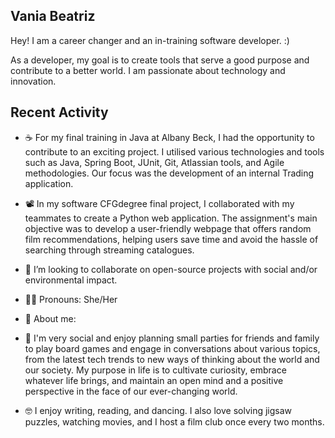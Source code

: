 ##  Vania Beatriz

Hey! I am a career changer and an in-training software developer. :)

As a developer, my goal is to create tools that serve a good purpose and contribute to a better world. I am passionate about technology and innovation.



##  Recent Activity



+ ☕️ For my final training in Java at Albany Beck, I had the opportunity to contribute to an exciting project. I utilised various technologies and tools such as Java, Spring Boot, JUnit, Git, Atlassian tools, and Agile methodologies. Our focus was the development of an internal Trading application.
 
+ 📽 In my software CFGdegree final project, I collaborated with my teammates to create a Python web application. The assignment's main objective was to develop a user-friendly webpage that offers random film recommendations, helping users save time and avoid the hassle of searching through streaming catalogues.
+ 👯 I’m looking to collaborate on open-source projects with social and/or environmental impact.

+ 🫶🏼 Pronouns: She/Her

+ 💫 About me:
+ 🐜 I'm very social and enjoy planning small parties for friends and family to play board games and engage in conversations about various topics, from the latest tech trends to new ways of thinking about the world and our society. My purpose in life is to cultivate curiosity, embrace whatever life brings, and maintain an open mind and a positive perspective in the face of our ever-changing world.
 
+ 🤓 I enjoy writing, reading, and dancing. I also love solving jigsaw puzzles, watching movies, and I host a film club once every two months.



